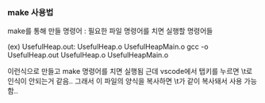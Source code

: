 ### make 사용법

make를 통해 만들 명령어 : 필요한 파일
	명령어를 치면 실행할 명령어들

(ex)
UsefulHeap.out: UsefulHeap.o UsefulHeapMain.o
	gcc -o UsefulHeap.out UsefulHeap.o UsefulHeapMain.o

이런식으로 만들고 make 명령어를 치면 실행됨
근데 vscode에서 탭키를 누르면 \t로 인식이 안되는거 같음.. 그래서 이 파일의 양식을 복사하면 \t가 같이 복사돼서 사용 가능함..